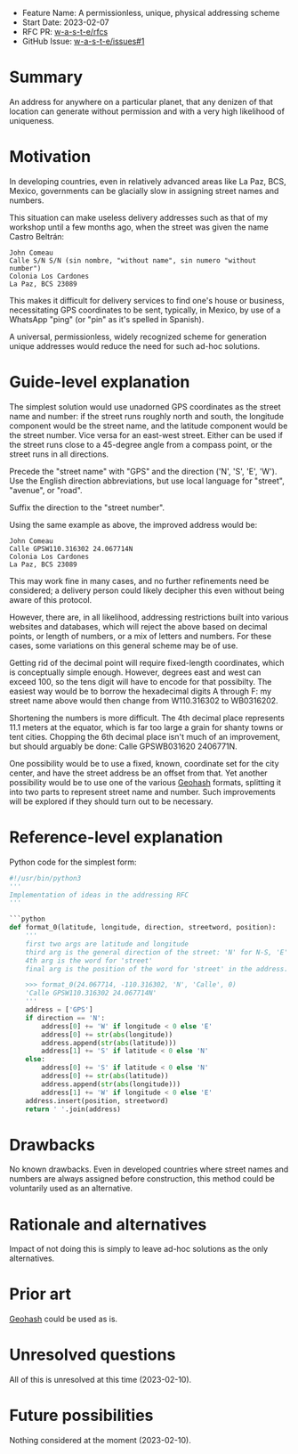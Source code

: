 - Feature Name: A permissionless, unique, physical addressing scheme
- Start Date: 2023-02-07
- RFC PR: [w-a-s-t-e/rfcs](https://github.com/jcomeauictx/w-a-s-t-e/rfcs/addressing.md)
- GitHub Issue: [w-a-s-t-e/issues#1](https://github.com/jcomeauictx/w-a-s-t-e/issues/1)

# Summary
[summary]: #summary

An address for anywhere on a particular planet, that any denizen of that
location can generate without permission and with a very high likelihood of
uniqueness.

# Motivation
[motivation]: #motivation

In developing countries, even in relatively advanced areas like La Paz, BCS, Mexico, governments can be glacially slow in assigning street names and numbers.

This situation can make useless delivery addresses such as that of my workshop until a few months ago, when the street was given the name Castro Beltrán:

    John Comeau
    Calle S/N S/N (sin nombre, "without name", sin numero "without number")
    Colonia Los Cardones
    La Paz, BCS 23089

This makes it difficult for delivery services to find one's house or business,
necessitating GPS coordinates to be sent, typically, in Mexico, by use of
a WhatsApp "ping" (or "pin" as it's spelled in Spanish).

A universal, permissionless, widely recognized scheme for generation unique
addresses would reduce the need for such ad-hoc solutions.

# Guide-level explanation
[guide-level-explanation]: #guide-level-explanation

The simplest solution would use unadorned GPS coordinates as the street name
and number: if the street runs roughly north and south, the longitude component
would be the street name, and the latitude component would be the street number.
Vice versa for an east-west street. Either can be used if the street runs close
to a 45-degree angle from a compass point, or the street runs in all directions.

Precede the "street name" with "GPS" and the direction ('N', 'S', 'E', 'W').
Use the English direction abbreviations, but use local language for "street",
"avenue", or "road".

Suffix the direction to the "street number".

Using the same example as above, the improved address would be:

    John Comeau
    Calle GPSW110.316302 24.067714N
    Colonia Los Cardones
    La Paz, BCS 23089

This may work fine in many cases, and no further refinements need be considered;
a delivery person could likely decipher this even without being aware of this
protocol.

However, there are, in all likelihood, addressing restrictions built into
various websites and databases, which will reject the above based on decimal
points, or length of numbers, or a mix of letters and numbers. For these cases,
some variations on this general scheme may be of use.

Getting rid of the decimal point will require fixed-length coordinates, which
is conceptually simple enough. However, degrees east and west can exceed 100,
so the tens digit will have to encode for that possibilty. The easiest way
would be to borrow the hexadecimal digits A through F: my street name above
would then change from W110.316302 to WB0316202.

Shortening the numbers is more difficult. The 4th decimal place represents 11.1
meters at the equator, which is far too large a grain for shanty towns or
tent cities. Chopping the 6th decimal place isn't much of an improvement,
but should arguably be done: Calle GPSWB031620 2406771N.

One possibility would be to use a fixed, known, coordinate set for the city
center, and have the street address be an offset from that. Yet another
possibility would be to use one of the various [Geohash](https://en.wikipedia.org/wiki/Geohash) formats, splitting it into two parts to represent street name
and number. Such improvements will be explored if they should turn out to
be necessary.

# Reference-level explanation
[reference-level-explanation]: #reference-level-explanation

Python code for the simplest form:

```python
#!/usr/bin/python3
'''
Implementation of ideas in the addressing RFC
'''

```python
def format_0(latitude, longitude, direction, streetword, position):
    '''
    first two args are latitude and longitude
    third arg is the general direction of the street: 'N' for N-S, 'E' for E-W
    4th arg is the word for 'street'
    final arg is the position of the word for 'street' in the address.

    >>> format_0(24.067714, -110.316302, 'N', 'Calle', 0)
    'Calle GPSW110.316302 24.067714N'
    '''
    address = ['GPS']
    if direction == 'N':
        address[0] += 'W' if longitude < 0 else 'E'
        address[0] += str(abs(longitude))
        address.append(str(abs(latitude)))
        address[1] += 'S' if latitude < 0 else 'N'
    else:
        address[0] += 'S' if latitude < 0 else 'N'
        address[0] += str(abs(latitude))
        address.append(str(abs(longitude)))
        address[1] += 'W' if longitude < 0 else 'E'
    address.insert(position, streetword)
    return ' '.join(address)
```

# Drawbacks
[drawbacks]: #drawbacks

No known drawbacks. Even in developed countries where street names and numbers
are always assigned before construction, this method could be voluntarily used
as an alternative.

# Rationale and alternatives
[rationale-and-alternatives]: #rationale-and-alternatives

Impact of not doing this is simply to leave ad-hoc solutions as the only
alternatives.

# Prior art
[prior-art]: #prior-art

[Geohash](https://en.wikipedia.org/wiki/Geohash) could be used as is.

# Unresolved questions
[unresolved-questions]: #unresolved-questions

All of this is unresolved at this time (2023-02-10).

# Future possibilities
[future-possibilities]: #future-possibilities

Nothing considered at the moment (2023-02-10).
